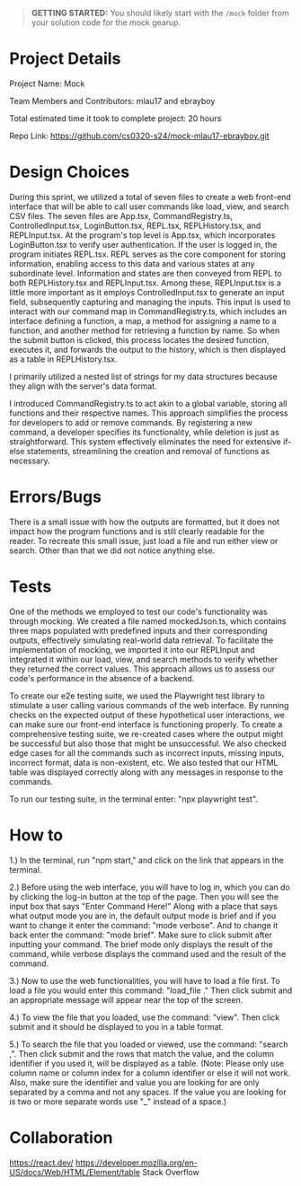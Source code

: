 > **GETTING STARTED:** You should likely start with the `/mock` folder from your solution code for the mock gearup.

# Project Details
Project Name: Mock

Team Members and Contributors: mlau17 and ebrayboy

Total estimated time it took to complete project: 20 hours

Repo Link: https://github.com/cs0320-s24/mock-mlau17-ebrayboy.git

# Design Choices
During this sprint, we utilized a total of seven files to create a web front-end interface that will be able to call user commands like load, view, and search CSV files. The seven files are App.tsx, CommandRegistry.ts, ControlledInput.tsx, LoginButton.tsx, REPL.tsx, REPLHistory.tsx, and REPLInput.tsx. At the program's top level is App.tsx, which incorporates LoginButton.tsx to verify user authentication. If the user is logged in, the program initiates REPL.tsx. REPL serves as the core component for storing information, enabling access to this data and various states at any subordinate level. Information and states are then conveyed from REPL to both REPLHistory.tsx and REPLInput.tsx. Among these, REPLInput.tsx is a little more important as it employs ControlledInput.tsx to generate an input field, subsequently capturing and managing the inputs. This input is used to interact with our command map in CommandRegistry.ts, which includes an interface defining a function, a map, a method for assigning a name to a function, and another method for retrieving a function by name. So when the submit button is clicked, this process locates the desired function, executes it, and forwards the output to the history, which is then displayed as a table in REPLHistory.tsx.

I primarily utilized a nested list of strings for my data structures because they align with the server's data format.

I introduced CommandRegistry.ts to act akin to a global variable, storing all functions and their respective names. This approach simplifies the process for developers to add or remove commands. By registering a new command, a developer specifies its functionality, while deletion is just as straightforward. This system effectively eliminates the need for extensive if-else statements, streamlining the creation and removal of functions as necessary. 

# Errors/Bugs
There is a small issue with how the outputs are formatted, but it does not impact how the program functions and is still clearly readable for the reader. To recreate this small issue, just load a file and run either view or search. Other than that we did not notice anything else.

# Tests
One of the methods we employed to test our code's functionality was through mocking. We created a file named mockedJson.ts, which contains three maps populated with predefined inputs and their corresponding outputs, effectively simulating real-world data retrieval. To facilitate the implementation of mocking, we imported it into our REPLInput and integrated it within our load, view, and search methods to verify whether they returned the correct values. This approach allows us to assess our code's performance in the absence of a backend.

To create our e2e testing suite, we used the Playwright test library to stimulate a user calling various commands of the web interface. By running checks on the expected output of these hypothetical user interactions, we can make sure our front-end interface is functioning properly. To create a comprehensive testing suite, we re-created cases where the output might be successful but also those that might be unsuccessful. We also checked edge cases for all the commands such as incorrect inputs, missing inputs, incorrect format, data is non-existent, etc. We also tested that our HTML table was displayed correctly along with any messages in response to the commands.

To run our testing suite, in the terminal enter: "npx playwright test".

# How to
1.) In the terminal, run "npm start," and click on the link that appears in the terminal.

2.) Before using the web interface, you will have to log in, which you can do by clicking the log-in button at the top of the page. Then you will see the input box that says "Enter Command Here!" Along with a place that says what output mode you are in, the default output mode is brief and if you want to change it enter the command: "mode verbose". And to change it back enter the command: "mode brief". Make sure to click submit after inputting your command. The brief mode only displays the result of the command, while verbose displays the command used and the result of the command.

3.) Now to use the web functionalities, you will have to load a file first. To load a file you would enter this command: "load_file <file-path>." Then click submit and an appropriate message will appear near the top of the screen. 

4.) To view the file that you loaded, use the command: "view". Then click submit and it should be displayed to you in a table format. 

5.) To search the file that you loaded or viewed, use the command: "search <column identifier>,<value>". Then click submit and the rows that match the value, and the column identifier if you used it, will be displayed as a table. (Note: Please only use column name or column index for a column identifier or else it will not work. Also, make sure the identifier and value you are looking for are only separated by a comma and not any spaces. If the value you are looking for is two or more separate words use "_" instead of a space.)

# Collaboration
https://react.dev/
https://developer.mozilla.org/en-US/docs/Web/HTML/Element/table
Stack Overflow
